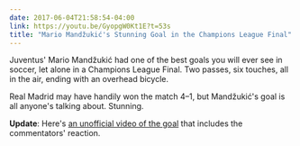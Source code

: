 ```yaml
---
date: 2017-06-04T21:58:54-04:00
link: https://youtu.be/GyopgW0Kt1E?t=53s
title: "Mario Mandžukić's Stunning Goal in the Champions League Final"
---
```


Juventus' Mario Mandžukić had one of the best goals you will ever see in soccer, let alone in a Champions League Final. Two passes, six touches, all in the air, ending with an overhead bicycle. 

Real Madrid may have handily won the match 4–1, but Mandžukić's goal is all anyone's talking about. Stunning.

**Update**: Here's [an unofficial video of the goal][goal] that includes the commentators' reaction. 

[goal]: https://youtu.be/gpxr3j50Xeg